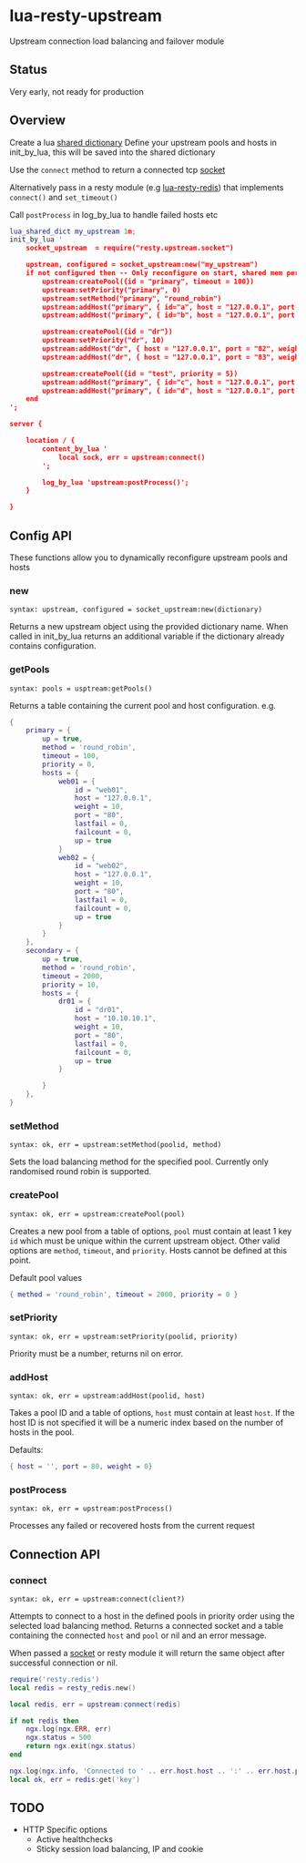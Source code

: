 # lua-resty-upstream
Upstream connection load balancing and failover module

## Status
Very early, not ready for production

## Overview
Create a lua [shared dictionary](https://github.com/chaoslawful/lua-nginx-module#lua_shared_dict)
Define your upstream pools and hosts in init_by_lua, this will be saved into the shared dictionary

Use the `connect` method to return a connected tcp [socket](https://github.com/chaoslawful/lua-nginx-module#ngxsockettcp)

Alternatively pass in a resty module (e.g [lua-resty-redis](https://github.com/agentzh/lua-resty-redis)) that implements `connect()` and `set_timeout()`

Call `postProcess` in log_by_lua to handle failed hosts etc

```lua
lua_shared_dict my_upstream 1m;
init_by_lua '
    socket_upstream  = require("resty.upstream.socket")

    upstream, configured = socket_upstream:new("my_upstream")
    if not configured then -- Only reconfigure on start, shared mem persists across a HUP
        upstream:createPool({id = "primary", timeout = 100})
        upstream:setPriority("primary", 0)
        upstream:setMethod("primary", "round_robin")
        upstream:addHost("primary", { id="a", host = "127.0.0.1", port = "80", weight = 10 })
        upstream:addHost("primary", { id="b", host = "127.0.0.1", port = "81",  weight = 10 })

        upstream:createPool({id = "dr"})
        upstream:setPriority("dr", 10)
        upstream:addHost("dr", { host = "127.0.0.1", port = "82", weight = 5 })
        upstream:addHost("dr", { host = "127.0.0.1", port = "83", weight = 10 })

        upstream:createPool({id = "test", priority = 5})
        upstream:addHost("primary", { id="c", host = "127.0.0.1", port = "82", weight = 10 })
        upstream:addHost("primary", { id="d", host = "127.0.0.1", port = "83", weight = 10 })
    end
';

server {

    location / {
        content_by_lua '
            local sock, err = upstream:connect()
        ';

        log_by_lua 'upstream:postProcess()';
    }

}
```

## Config API
These functions allow you to dynamically reconfigure upstream pools and hosts

### new
`syntax: upstream, configured = socket_upstream:new(dictionary)`

Returns a new upstream object using the provided dictionary name.
When called in init_by_lua returns an additional variable if the dictionary already contains configuration.

### getPools
`syntax: pools = usptream:getPools()`

Returns a table containing the current pool and host configuration.
e.g.
```lua
{
    primary = {
        up = true,
        method = 'round_robin',
        timeout = 100,
        priority = 0,
        hosts = {
            web01 = {
                id = "web01",
                host = "127.0.0.1",
                weight = 10,
                port = "80",
                lastfail = 0,
                failcount = 0,
                up = true
            }
            web02 = {
                id = "web02",
                host = "127.0.0.1",
                weight = 10,
                port = "80",
                lastfail = 0,
                failcount = 0,
                up = true
            }
        }
    },
    secondary = {
        up = true,
        method = 'round_robin',
        timeout = 2000,
        priority = 10,
        hosts = {
            dr01 = {
                id = "dr01",
                host = "10.10.10.1",
                weight = 10,
                port = "80",
                lastfail = 0,
                failcount = 0,
                up = true
            }

        }
    },
}
```

### setMethod
`syntax: ok, err = upstream:setMethod(poolid, method)`

Sets the load balancing method for the specified pool.
Currently only randomised round robin is supported.

### createPool
`syntax: ok, err = upstream:createPool(pool)`

Creates a new pool from a table of options, `pool` must contain at least 1 key `id` which must be unique within the current upstream object.
Other valid options are `method`, `timeout`, and `priority`.
Hosts cannot be defined at this point.

Default pool values
```lua
{ method = 'round_robin', timeout = 2000, priority = 0 }
```

### setPriority
`syntax: ok, err = upstream:setPriority(poolid, priority)`

Priority must be a number, returns nil on error.

### addHost
`syntax: ok, err = upstream:addHost(poolid, host)`

Takes a pool ID and a table of options, `host` must contain at least `host`.
If the host ID is not specified it will be a numeric index based on the number of hosts in the pool.

Defaults:
```lua
{ host = '', port = 80, weight = 0}
```

### postProcess
`syntax: ok, err = upstream:postProcess()`

Processes any failed or recovered hosts from the current request


## Connection API

### connect
`syntax: ok, err = upstream:connect(client?)`

Attempts to connect to a host in the defined pools in priority order using the selected load balancing method.
Returns a connected socket and a table containing the connected `host` and `pool` or nil and an error message.

When passed a [socket](https://github.com/chaoslawful/lua-nginx-module#ngxsockettcp) or resty module it will return the same object after successful connection or nil.

```lua
require('resty.redis')
local redis = resty_redis.new()

local redis, err = upstream:connect(redis)

if not redis then
    ngx.log(ngx.ERR, err)
    ngx.status = 500
    return ngx.exit(ngx.status)
end

ngx.log(ngx.info, 'Connected to ' .. err.host.host .. ':' .. err.host.port)
local ok, err = redis:get('key')
```


## TODO
 * HTTP Specific options
     * Active healthchecks
     * Sticky session load balancing, IP and cookie
